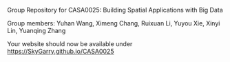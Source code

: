 Group Repository for CASA0025: Building Spatial Applications with Big Data

Group members:
Yuhan Wang, Ximeng Chang, Ruixuan Li, Yuyou Xie, Xinyi Lin, Yuanqing Zhang

Your website should now be available under 
https://SkyGarry.github.io/CASA0025
